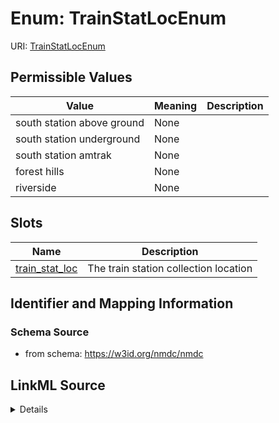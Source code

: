 # Enum: TrainStatLocEnum



URI: [TrainStatLocEnum](TrainStatLocEnum.md)

## Permissible Values

| Value | Meaning | Description |
| --- | --- | --- |
| south station above ground | None |  |
| south station underground | None |  |
| south station amtrak | None |  |
| forest hills | None |  |
| riverside | None |  |




## Slots

| Name | Description |
| ---  | --- |
| [train_stat_loc](train_stat_loc.md) | The train station collection location |






## Identifier and Mapping Information







### Schema Source


* from schema: https://w3id.org/nmdc/nmdc




## LinkML Source

<details>
```yaml
name: train_stat_loc_enum
from_schema: https://w3id.org/nmdc/nmdc
rank: 1000
permissible_values:
  south station above ground:
    text: south station above ground
  south station underground:
    text: south station underground
  south station amtrak:
    text: south station amtrak
  forest hills:
    text: forest hills
  riverside:
    text: riverside

```
</details>